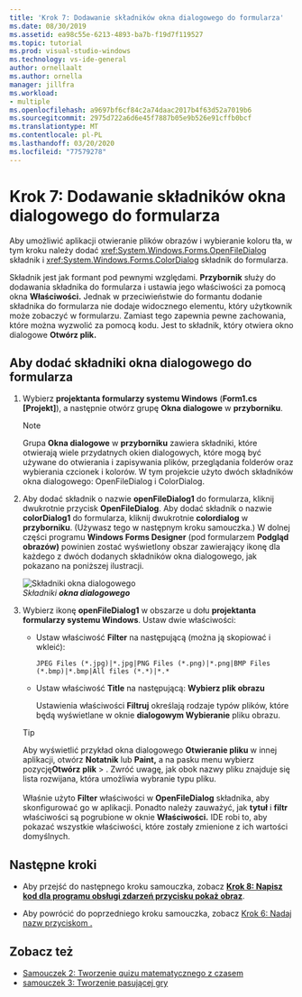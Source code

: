 ```yaml
---
title: 'Krok 7: Dodawanie składników okna dialogowego do formularza'
ms.date: 08/30/2019
ms.assetid: ea98c55e-6213-4893-ba7b-f19d7f119527
ms.topic: tutorial
ms.prod: visual-studio-windows
ms.technology: vs-ide-general
author: ornellaalt
ms.author: ornella
manager: jillfra
ms.workload:
- multiple
ms.openlocfilehash: a9697bf6cf84c2a74daac2017b4f63d52a7019b6
ms.sourcegitcommit: 2975d722a6d6e45f7887b05e9b526e91cffb0bcf
ms.translationtype: MT
ms.contentlocale: pl-PL
ms.lasthandoff: 03/20/2020
ms.locfileid: "77579278"
---
```

# <a name="step-7-add-dialog-components-to-your-form"></a>Krok 7: Dodawanie składników okna dialogowego do formularza

Aby umożliwić aplikacji otwieranie plików obrazów i wybieranie koloru tła, w tym kroku należy dodać <xref:System.Windows.Forms.OpenFileDialog> składnik i <xref:System.Windows.Forms.ColorDialog> składnik do formularza.

Składnik jest jak formant pod pewnymi względami. **Przybornik** służy do dodawania składnika do formularza i ustawia jego właściwości za pomocą okna **Właściwości.** Jednak w przeciwieństwie do formantu dodanie składnika do formularza nie dodaje widocznego elementu, który użytkownik może zobaczyć w formularzu. Zamiast tego zapewnia pewne zachowania, które można wyzwolić za pomocą kodu. Jest to składnik, który otwiera okno dialogowe **Otwórz plik.**

## <a name="to-add-dialog-components-to-your-form"></a>Aby dodać składniki okna dialogowego do formularza

1. Wybierz **projektanta formularzy systemu Windows** (**Form1.cs [Projekt]**), a następnie otwórz grupę **Okna dialogowe** w **przyborniku**.

    > [!NOTE]
    > Grupa **Okna dialogowe** w **przyborniku** zawiera składniki, które otwierają wiele przydatnych okien dialogowych, które mogą być używane do otwierania i zapisywania plików, przeglądania folderów oraz wybierania czcionek i kolorów. W tym projekcie użyto dwóch składników okna dialogowego: OpenFileDialog i ColorDialog.

1. Aby dodać składnik o nazwie **openFileDialog1** do formularza, kliknij dwukrotnie przycisk **OpenFileDialog**. Aby dodać składnik o nazwie **colorDialog1** do formularza, kliknij dwukrotnie **colordialog** w **przyborniku**. (Używasz tego w następnym kroku samouczka.) W dolnej części programu **Windows Forms Designer** (pod formularzem **Podgląd obrazów)** powinien zostać wyświetlony obszar zawierający ikonę dla każdego z dwóch dodanych składników okna dialogowego, jak pokazano na poniższej ilustracji.

     ![Składniki okna dialogowego](../ide/media/express_dialogsadded.png)<br>*Składniki* ***okna dialogowego***

1. Wybierz ikonę **openFileDialog1** w obszarze u dołu **projektanta formularzy systemu Windows**. Ustaw dwie właściwości:

    - Ustaw właściwość **Filter** na następującą (można ją skopiować i wkleić):

        ```
        JPEG Files (*.jpg)|*.jpg|PNG Files (*.png)|*.png|BMP Files (*.bmp)|*.bmp|All files (*.*)|*.*
        ```

    - Ustaw właściwość **Title** na następującą: **Wybierz plik obrazu**

         Ustawienia właściwości **Filtruj** określają rodzaje typów plików, które będą wyświetlane w oknie **dialogowym Wybieranie** pliku obrazu.

    > [!TIP]
    > Aby wyświetlić przykład okna dialogowego **Otwieranie pliku** w innej aplikacji, otwórz **Notatnik** lub **Paint,** a na pasku menu wybierz pozycję**Otwórz** **plik** > . Zwróć uwagę, jak obok nazwy pliku znajduje się lista rozwijana, która umożliwia wybranie typu pliku. <br/><br/>Właśnie użyto **Filter** właściwości w **OpenFileDialog** składnika, aby skonfigurować go w aplikacji. Ponadto należy zauważyć, jak **tytuł** i **filtr** właściwości są pogrubione w oknie **Właściwości.** IDE robi to, aby pokazać wszystkie właściwości, które zostały zmienione z ich wartości domyślnych.

## <a name="next-steps"></a>Następne kroki

* Aby przejść do następnego kroku samouczka, zobacz **[Krok 8: Napisz kod dla programu obsługi zdarzeń przycisku pokaż obraz](../ide/step-8-write-code-for-the-show-a-picture-button-event-handler.md)**.

* Aby powrócić do poprzedniego kroku samouczka, zobacz [Krok 6: Nadaj nazw przyciskom .](../ide/step-6-name-your-button-controls.md)

## <a name="see-also"></a>Zobacz też

* [Samouczek 2: Tworzenie quizu matematycznego z czasem](tutorial-2-create-a-timed-math-quiz.md)
* [samouczek 3: Tworzenie pasującej gry](tutorial-3-create-a-matching-game.md)

